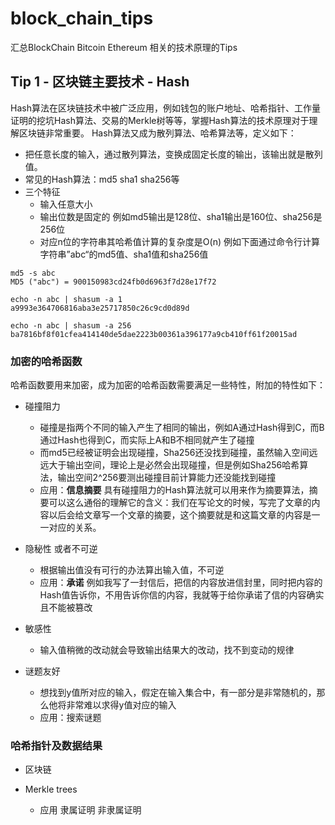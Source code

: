 # block_chain_tips
汇总BlockChain Bitcoin Ethereum 相关的技术原理的Tips

## Tip 1 - 区块链主要技术 - Hash
Hash算法在区块链技术中被广泛应用，例如钱包的账户地址、哈希指针、工作量证明的挖坑Hash算法、交易的Merkle树等等，掌握Hash算法的技术原理对于理解区块链非常重要。
Hash算法又成为散列算法、哈希算法等，定义如下：
* 把任意长度的输入，通过散列算法，变换成固定长度的输出，该输出就是散列值。
* 常见的Hash算法：md5 sha1 sha256等
* 三个特征
    * 输入任意大小
    * 输出位数是固定的  例如md5输出是128位、sha1输出是160位、sha256是256位
    * 对应n位的字符串其哈希值计算的复杂度是O(n)
例如下面通过命令行计算字符串”abc“的md5值、sha1值和sha256值
```shell
md5 -s abc
MD5 ("abc") = 900150983cd24fb0d6963f7d28e17f72

echo -n abc | shasum -a 1
a9993e364706816aba3e25717850c26c9cd0d89d

echo -n abc | shasum -a 256
ba7816bf8f01cfea414140de5dae2223b00361a396177a9cb410ff61f20015ad
```


### 加密的哈希函数
哈希函数要用来加密，成为加密的哈希函数需要满足一些特性，附加的特性如下：
* 碰撞阻力
    * 碰撞是指两个不同的输入产生了相同的输出，例如A通过Hash得到C，而B通过Hash也得到C，而实际上A和B不相同就产生了碰撞
    * 而md5已经被证明会出现碰撞，Sha256还没找到碰撞，虽然输入空间远远大于输出空间，理论上是必然会出现碰撞，但是例如Sha256哈希算法，输出空间2^256要测出碰撞目前计算能力还没能找到碰撞
    * 应用：**信息摘要** 具有碰撞阻力的Hash算法就可以用来作为摘要算法，摘要可以这么通俗的理解它的含义：我们在写论文的时候，写完了文章的内容以后会给文章写一个文章的摘要，这个摘要就是和这篇文章的内容是一一对应的关系。

* 隐秘性 或者不可逆
    * 根据输出值没有可行的办法算出输入值，不可逆
    * 应用：**承诺** 例如我写了一封信后，把信的内容放进信封里，同时把内容的Hash值告诉你，不用告诉你信的内容，我就等于给你承诺了信的内容确实且不能被篡改

* 敏感性 
    * 输入值稍微的改动就会导致输出结果大的改动，找不到变动的规律

* 谜题友好
    * 想找到y值所对应的输入，假定在输入集合中，有一部分是非常随机的，那么他将非常难以求得y值对应的输入
    * 应用：搜索谜题
    
### 哈希指针及数据结果
* 区块链

* Merkle trees
    * 应用 隶属证明 非隶属证明
    
